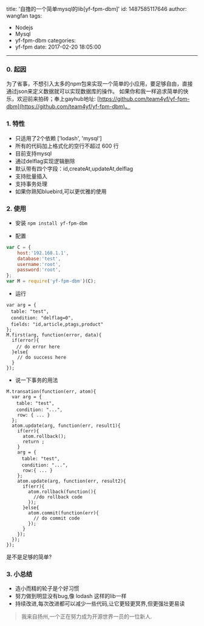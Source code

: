 title: '自撸的一个简单mysql的lib[yf-fpm-dbm]'
id: 1487585117646
author: wangfan
tags:
  - Nodejs
  - Mysql
  - yf-fpm-dbm
categories:
  - yf-fpm
date: 2017-02-20 18:05:00
---
### 0. 起因

为了省事，不想引入太多的npm包来实现一个简单的小应用，要足够自由，直接通过json来定义数据就可以实现数据库的操作。
如果你和我一样追求简单的快乐，欢迎前来拍砖；奉上gayhub地址: [https://github.com/team4yf/yf-fpm-dbm](https://github.com/team4yf/yf-fpm-dbm)。

### 1. 特性

- 只适用了2个依赖 ['lodash', 'mysql']
- 所有的代码加上格式化的空行不超过 600 行
- 目前支持mysql
- 通过delflag实现逻辑删除
- 默认带有四个字段：id,createAt,updateAt,delflag
- 支持批量插入
- 支持事务处理
- 如果你熟知bluebird,可以更优雅的使用

### 2. 使用

- 安装
`npm install yf-fpm-dbm`

- 配置
```javascript
var C = {
    host:'192.168.1.1',
    database:'test',
    username:'root',
    password:'root',
};
var M = require('yf-fpm-dbm')(C);
```
- 运行
```
var arg = {
　table: "test",
　condition: "delflag=0",
　fields: "id,article,ptags,product"
};
M.first(arg, function(error, data){
  if(error){
  　// do error here
  }else{
    // do success here
  }
});
```
- 说一下事务的用法
```
M.transation(function(err, atom){
  var arg = {
  　table: "test",
  　condition: "...",
    row: { ... }
  };
  atom.update(arg, function(err, result1){
    if(err){
      atom.rollback();
      return ;
    }
    arg = {
    　table: "test",
    　condition: "...",
      row:{ ... }
    };
    atom.update(arg, function(err, result2){
      if(err){
        atom.rollback(function(){
          //do rollback code
        });
      }else{
        atom.commit(function(err){
          // do commit code
        });
      }
    });
  });
});
```
是不是足够的简单?

### 3. 小总结
- 造小而精的轮子是个好习惯
- 努力做到明显没有bug,像 lodash 这样的lib一样
- 持续改进,每次改进都可以减少一些代码,让它更轻更冥界,但更强壮更易读

> 我来自扬州,一个正在努力成为开源世界一员的一位新人.